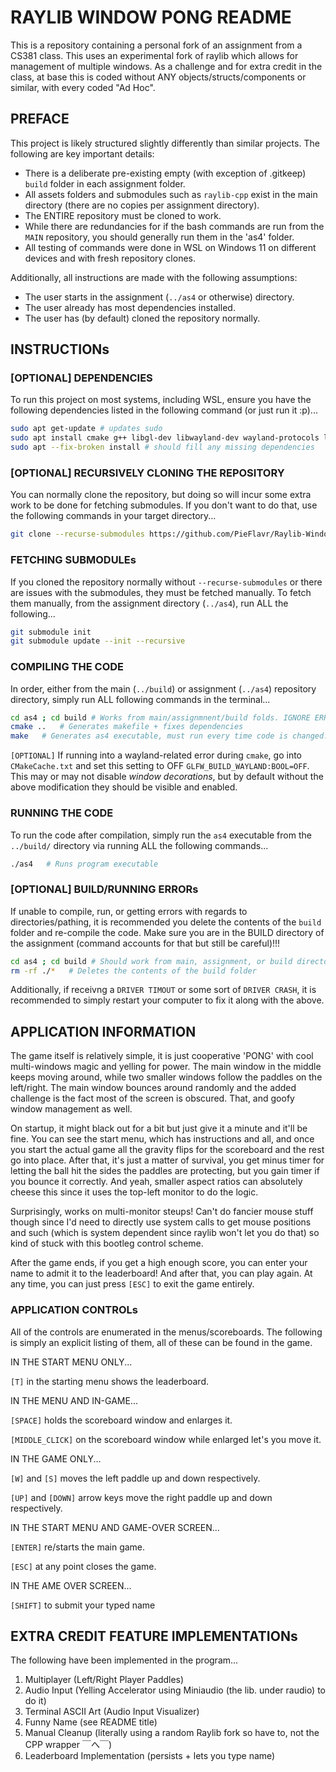 # RAYLIB WINDOW PONG README

This is a repository containing a personal fork of an assignment from a CS381 class. This uses an experimental fork of raylib which allows for management of multiple windows. As a challenge and for extra credit in the class, at base this is coded without ANY objects/structs/components or similar, with every coded "Ad Hoc". 

## PREFACE

This project is likely structured slightly differently than similar projects. The following are key important details:

* There is a deliberate pre-existing empty (with exception of .gitkeep) `build` folder in each assignment folder.
* All assets folders and submodules such as `raylib-cpp` exist in the main directory (there are no copies per assignment directory).
* The ENTIRE repository must be cloned to work.
* While there are redundancies for if the bash commands are run from the `MAIN` repository, you should generally run them in the 'as4' folder.
* All testing of commands were done in WSL on Windows 11 on different devices and with fresh repository clones.

Additionally, all instructions are made with the following assumptions:

* The user starts in the assignment (`../as4` or otherwise) directory.
* The user already has most dependencies installed.
* The user has (by default) cloned the repository normally.

## INSTRUCTIONs

### [OPTIONAL] DEPENDENCIES

To run this project on most systems, including WSL, ensure you have the following dependencies listed in the following command (or just run it :p)...

```bash
sudo apt get-update # updates sudo
sudo apt install cmake g++ libgl-dev libwayland-dev wayland-protocols libxrandr-dev pkg-config libxkbcommon-dev libxinerama-dev libxcursor-dev libxi-dev mesa-utils build-essential cmake xorg-dev pulseaudio
sudo apt --fix-broken install # should fill any missing dependencies
```

### [OPTIONAL] RECURSIVELY CLONING THE REPOSITORY

You can normally clone the repository, but doing so will incur some extra work to be done for fetching submodules. If you don't want to do that, use the following commands in your target directory...

```bash
git clone --recurse-submodules https://github.com/PieFlavr/Raylib-Window-Pong
```

### FETCHING SUBMODULEs

If you cloned the repository normally without `--recurse-submodules` or there are issues with the submodules, they must be fetched manually.
To fetch them manually, from the assignment directory (`../as4`), run ALL the following...

```bash
git submodule init 
git submodule update --init --recursive 
```

### COMPILING THE CODE

In order, either from the main (`../build`) or assignment (`../as4`) repository directory, simply run ALL following commands in the terminal...

```bash
cd as4 ; cd build # Works from main/assignmnent/build folds. IGNORE ERRORS FROM THIS!!!
cmake ..   # Generates makefile + fixes dependencies
make   # Generates as4 executable, must run every time code is changed.
```

`[OPTIONAL]` If running into a wayland-related error during `cmake`, go into `CMakeCache.txt` and set this setting to OFF `GLFW_BUILD_WAYLAND:BOOL=OFF`.
This may or may not disable *window decorations*, but by default without the above modification they should be visible and enabled.

### RUNNING THE CODE

To run the code after compilation, simply run the `as4` executable from the `../build/` directory via running ALL the following commands...

```bash
./as4   # Runs program executable
```

### [OPTIONAL] BUILD/RUNNING ERRORs

If unable to compile, run, or getting errors with regards to directories/pathing, it is recommended you delete the contents of the `build` folder and re-compile the code. Make sure you are in the BUILD directory of the assignment (command accounts for that but still be careful)!!!

```bash
cd as4 ; cd build # Should work from main, assignment, or build directory... IGNORE ERRORS FROM THIS (accounts for being in either main/assignment/build directory)
rm -rf ./*   # Deletes the contents of the build folder
```

Additionally, if receivng a `DRIVER TIMOUT` or some sort of `DRIVER CRASH`, it is recommended to simply restart your computer to fix it along with the above.

## APPLICATION INFORMATION

The game itself is relatively simple, it is just cooperative 'PONG' with cool multi-windows magic and yelling for power. The main window in the middle keeps moving around, while two smaller windows follow the paddles on the left/right. The main window bounces around randomly and the added challenge is the fact most of the screen is obscured. That, and goofy window management as well.

On startup, it might black out for a bit but just give it a minute and it'll be fine. You can see the start menu, which has instructions and all, and once you start the actual game all the gravity flips for the scoreboard and the rest go into place. After that, it's just a matter of survival, you get minus timer for letting the ball hit the sides the paddles are protecting, but you gain timer if you bounce it correctly. And yeah, smaller aspect ratios can absolutely cheese this since it uses the top-left monitor to do the logic.

Surprisingly, works on multi-monitor steups! Can't do fancier mouse stuff though since I'd need to directly use system calls to get mouse positions and such (which is system dependent since raylib won't let you do that) so kind of stuck with this bootleg control scheme.

After the game ends, if you get a high enough score, you can enter your name to admit it to the leaderboard! And after that, you can play again. At any time, you can just press `[ESC]` to exit the game entirely.

### APPLICATION CONTROLs

All of the controls are enumerated in the menus/scoreboards. The following is simply an explicit listing of them, all of these can be found in the game. 

IN THE START MENU ONLY...

`[T]` in the starting menu shows the leaderboard.

IN THE MENU AND IN-GAME...

`[SPACE]` holds the scoreboard window and enlarges it.

`[MIDDLE_CLICK]` on the scoreboard window while enlarged let's you move it.

IN THE GAME ONLY...

`[W]` and `[S]` moves the left paddle up and down respectively.

`[UP]` and `[DOWN]` arrow keys move the right paddle up and down respectively.

IN THE START MENU AND GAME-OVER SCREEN...

`[ENTER]` re/starts the main game.

`[ESC]` at any point closes the game.

IN THE AME OVER SCREEN...

`[SHIFT]` to submit your typed name

## EXTRA CREDIT FEATURE IMPLEMENTATIONs

The following have been implemented in the program...

1) Multiplayer (Left/Right Player Paddles)
2) Audio Input (Yelling Accelerator using Miniaudio (the lib. under raudio) to do it)
3) Terminal ASCII Art (Audio Input Visualizer)
4) Funny Name (see README title)
5) Manual Cleanup (literally using a random Raylib fork so have to, not the CPP wrapper ￣へ￣)
6) Leaderboard Implementation (persists + lets you type name)
